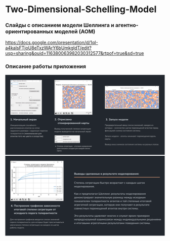 # Two-Dimensional-Schelling-Model


### Слайды с описанием модели Шеллинга и агентно-ориентированных моделей (АОМ) 
https://docs.google.com/presentation/d/1qI-a4kalsFTjoU8eTxzWArY6bUmkgldT/edit?usp=sharing&ouid=116380063982030312577&rtpof=true&sd=true

### Описание работы приложения 
![pic1](./readme_imgs/pic1.png)
![pic2](./readme_imgs/pic2.png)
